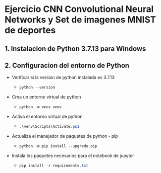 # Ejercicio CNN Convolutional Neural Networks y Set de imagenes MNIST de deportes
## 1. Instalacion de Python 3.7.13 para Windows
## 2. Configuracion del entorno de Python
* Verificar si la version de python instalada es 3.7.13

    *   ```PowerShell
        python --version
        ```
* Crea un entorno virtual de python
    *   ```PowerShell
        python -m venv venv
        ```
* Activa el entorno virtual de python
    *   ```PowerShell
        .\venv\Scripts\Activate.ps1
        ```
* Actualiza el manejador de paquetes de python - pip
    *   ```PowerShell
        python -m pip install --upgrade pip
        ```
* Instala los paquetes necesarios para el notebook de jupyter
    *   ```PowerShell
        pip install -r requirements.txt
        ```